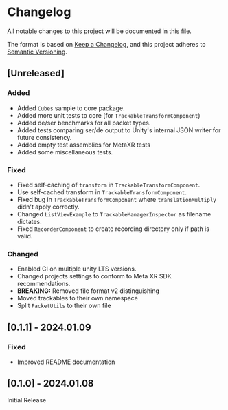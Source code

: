 # Changelog

All notable changes to this project will be documented in this file.

The format is based on [Keep a Changelog](https://keepachangelog.com/en/1.0.0/),
and this project adheres to [Semantic Versioning](https://semver.org/spec/v2.0.0.html).

## [Unreleased]

### Added
- Added `Cubes` sample to core package.
- Added more unit tests to core (for `TrackableTransformComponent`)
- Added de/ser benchmarks for all packet types.
- Added tests comparing ser/de output to Unity's internal JSON writer for future consistency.
- Added empty test assemblies for MetaXR tests
- Added some miscellaneous tests.

### Fixed
- Fixed self-caching of `transform` in `TrackableTransformComponent`.
- Use self-cached transform in `TrackableTransformComponent`.
- Fixed bug in `TrackableTransformComponent` where `translationMultiply` didn't apply correctly.
- Changed `ListViewExample` to `TrackableManagerInspector` as filename dictates.
- Fixed `RecorderComponent` to create recording directory only if path is valid.

### Changed
- Enabled CI on multiple unity LTS versions.
- Changed projects settings to conform to Meta XR SDK recommendations.
- **BREAKING:** Removed file format v2 distinguishing
- Moved trackables to their own namespace
- Split `PacketUtils` to their own file

## [0.1.1] - 2024.01.09

### Fixed
- Improved README documentation

## [0.1.0] - 2024.01.08

Initial Release
